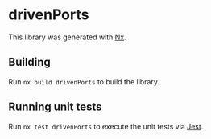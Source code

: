 # drivenPorts

This library was generated with [Nx](https://nx.dev).

## Building

Run `nx build drivenPorts` to build the library.

## Running unit tests

Run `nx test drivenPorts` to execute the unit tests via [Jest](https://jestjs.io).
